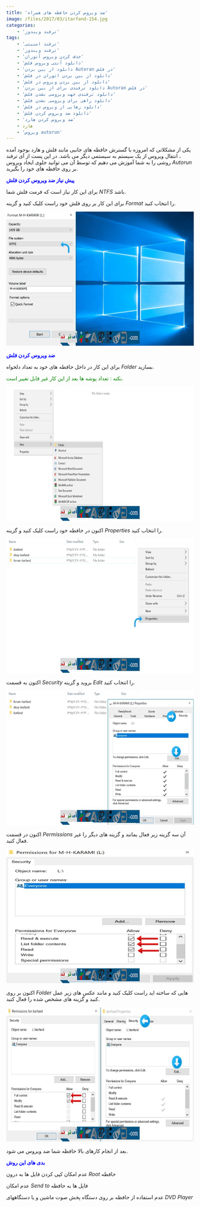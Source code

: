```yaml
---
title: 'ضد ویروس کردن حافظه های همراه'
image: /files/2017/03/itarfand-154.jpg
categories:
    - 'ترفند ویندوز'
tags:
    - 'ترفند امنیتی'
    - 'ترفند ویندوز'
    - 'حذف کردن ویروس آتوران'
    - 'دانلود آنتی ویروس فلش'
    - 'دانلود از بین بردن Autoran در فلش'
    - 'دانلود از بین بردن اتوران در فلش'
    - 'دانلود از بین بردن ویروس در فلش'
    - 'دانلود ترفندی برای از بین بردن Autoran در فلش'
    - 'دانلود ترفندی جهت ویروسی نشدن فلش'
    - 'دانلود راهی برای ویروسی نشدن فلش'
    - 'دانلود رهایی از ویروس در فلش'
    - 'دانلود ضد ویروس کردن فلش'
    - 'ضد ویروس کردن هارد'
    - هارد
    - 'ویروس autorun'
---
```


یکی از مشکلاتی که امروزه با گسترش حافظه های جانبی مانند فلش و هارد بوجود آمده ، انتقال ویروس از یک سیستم به سیستمی دیگر می باشد. در این پست از آی ترفند روشی را به شما آموزش می دهیم که توسط آن می توانید جلوی ایجاد ویروس *Autorun* بر روی حافظه های خود را بگیرید.

<span style="color: #0000ff;">**پیش نیاز ضد ویروس کردن فلش**</span>

برای این کار نیاز است که فرمت فلش شما *NTFS* باشد.

برای این کار بر روی فلش خود راست کلیک کنید و گزینه *Format* را انتخاب کنید.

![mhkarami97](/files/2017/03/itarfand-148.jpg)  

<span style="color: #0000ff;">**ضد ویروس کردن فلش**</span>

برای این کار در داخل حافظه های خود به تعداد دلخواه *Folder* بسازید.

<span style="color: #008000;">نکته : تعداد پوشه ها بعد از این کار غیر قابل تغییر است.</span>

![mhkarami97](/files/2017/03/itarfand-149.jpg)  

اکنون در حافظه خود راست کلیک کنید و گزینه *Properties* را انتخاب کنید.

![mhkarami97](/files/2017/03/itarfand-150.jpg)  

اکنون به قسمت *Security* بروید و گزینه *Edit* را انتخاب کنید.

![mhkarami97](/files/2017/03/itarfand-151.jpg)  

اکنون در قسمت *Permissions* آن سه گزینه زیر فعال بمانند و گزینه های دیگر را غیر فعال کنید.

![mhkarami97](/files/2017/03/itarfand-152.jpg)  

اکنون بر روی *Folder* هایی که ساخته اید راست کلیک کنید و مانند عکس های زیر عمل کنید و گزینه های مشخص شده را فعال کنید.

![mhkarami97](/files/2017/03/itarfand-153.jpg)  

بعد از انجام کارهای بالا حافظه شما ضد ویروس می شود.

<span style="color: #0000ff;">**بدی های این روش**</span>

عدم امکان کپی کردن فایل ها به درون *Root* حافظه

عدم امکان *Send to* فایل ها به حافظه

عدم استفاده از حافظه بر روی دستگاه پخش صوت ماشین و یا دستگاههای *DVD Player*